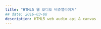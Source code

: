 ```yaml
---
title: "HTML5 웹 오디오 비쥬얼라이저"
## date: 2016-03-08
description: HTML5 web audio api & canvas
---
```




[w3c audio api]: https://www.w3.org/TR/webaudio/
[w3c canvas api]: https://www.w3.org/TR/2dcontext/
[w3schools canvas]: http://www.w3schools.com/tags/ref_canvas.asp
[w3schools audio]: http://www.w3schools.com/tags/ref_av_dom.asp
[Soundcloud visualizer]: http://www.michaelbromley.co.uk/experiments/soundcloud-vis/#snooplion/snoop-lion-ft-miley-cyrus
[adive.in]: http://do.adive.in/music/
[simple audio visualisation]: http://codepen.io/soulwire/pen/Dscga
[wavesurfer.js]: http://wavesurfer-js.org/

[thequietplaceproject]: http://thequietplaceproject.com/thequietplace
[rainymood]: http://www.rainymood.com
[calm]: http://www.calm.com/
